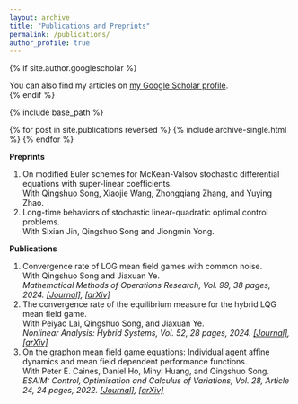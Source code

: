 ```yaml
---
layout: archive
title: "Publications and Preprints"
permalink: /publications/
author_profile: true
---
```


{% if site.author.googlescholar %}
  <div class="wordwrap">You can also find my articles on <a href="{{site.author.googlescholar}}">my Google Scholar profile</a>.</div>
{% endif %}

{% include base_path %}

{% for post in site.publications reversed %}
  {% include archive-single.html %}
{% endfor %}


**Preprints**
1. On modified Euler schemes for McKean-Valsov stochastic differential equations with super-linear coefficients.  
   With Qingshuo Song, Xiaojie Wang, Zhongqiang Zhang, and Yuying Zhao.  
1. Long-time behaviors of stochastic linear-quadratic optimal control problems.  
   With Sixian Jin, Qingshuo Song and Jiongmin Yong.  

**Publications**
1. Convergence rate of LQG mean field games with common noise.  
   With Qingshuo Song and Jiaxuan Ye.   
   *Mathematical Methods of Operations Research, Vol. 99, 38 pages, 2024. [[Journal]](https://link.springer.com/article/10.1007/s00186-024-00863-2), [[arXiv]](https://arxiv.org/pdf/2307.00695)*
1. The convergence rate of the equilibrium measure for the hybrid LQG mean field game.  
   With Peiyao Lai, Qingshuo Song, and Jiaxuan Ye.  
   *Nonlinear Analysis: Hybrid Systems, Vol. 52, 28 pages, 2024. [[Journal]](https://www.sciencedirect.com/science/article/pii/S1751570X23001255?dgcid=coauthor), [[arXiv]](https://arxiv.org/pdf/2106.04762)*
1. On the graphon mean field game equations: Individual agent affine dynamics and mean field dependent performance functions.  
   With Peter E. Caines, Daniel Ho, Minyi Huang, and Qingshuo Song.  
   *ESAIM: Control, Optimisation and Calculus of Variations, Vol. 28, Article 24, 24 pages, 2022. [[Journal]](https://www.esaim-cocv.org/articles/cocv/abs/2022/01/cocv210017/cocv210017.html), [[arXiv]](https://arxiv.org/pdf/2009.12144)*






